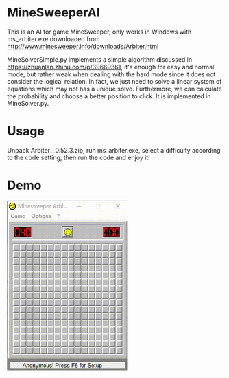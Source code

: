 # MineSweeperAI 
This is an AI for game MineSweeper, only works in Windows with ms_arbiter.exe downloaded from http://www.minesweeper.info/downloads/Arbiter.html   
  
MineSolverSimple.py implements a simple algorithm discussed in https://zhuanlan.zhihu.com/p/39669361, it's enough for easy and normal mode, but rather weak when dealing with the hard mode since it does not consider the logical relation.
In fact, we just need to solve a linear system of equations which may not has a unique solve. Furthermore, we can calculate the probability and choose a better position to click. 
It is implemented in MineSolver.py.
  
# Usage
Unpack Arbiter__0.52.3.zip, run ms_arbiter.exe, select a difficulty according to the code setting, then run the code and enjoy it!

# Demo
![image](https://github.com/Cosinhs/MineSweeperAI/blob/master/Video_2019-02-27_001928.gif)
